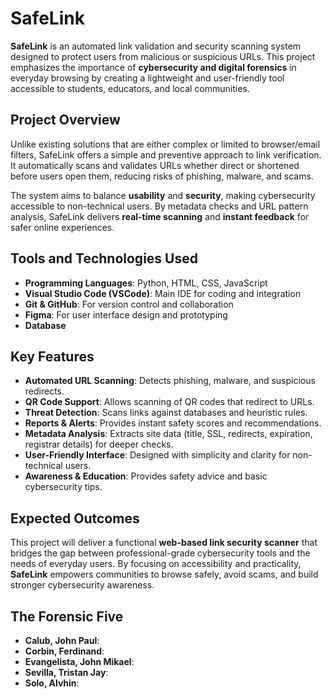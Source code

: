# SafeLink

**SafeLink** is an automated link validation and security scanning system designed to protect users from malicious or suspicious URLs. This project emphasizes the importance of **cybersecurity and digital forensics** in everyday browsing by creating a lightweight and user-friendly tool accessible to students, educators, and local communities.

## Project Overview

Unlike existing solutions that are either complex or limited to browser/email filters, SafeLink offers a simple and preventive approach to link verification. It automatically scans and validates URLs whether direct or shortened before users open them, reducing risks of phishing, malware, and scams.

The system aims to balance **usability** and **security**, making cybersecurity accessible to non-technical users. By metadata checks and URL pattern analysis, SafeLink delivers **real-time scanning** and **instant feedback** for safer online experiences.

## Tools and Technologies Used

* **Programming Languages**: Python, HTML, CSS, JavaScript
* **Visual Studio Code (VSCode)**: Main IDE for coding and integration
* **Git & GitHub**: For version control and collaboration
* **Figma**: For user interface design and prototyping
* **Database**

## Key Features

* **Automated URL Scanning**: Detects phishing, malware, and suspicious redirects.
* **QR Code Support**: Allows scanning of QR codes that redirect to URLs.
* **Threat Detection**: Scans links against databases and heuristic rules.
* **Reports & Alerts**: Provides instant safety scores and recommendations.
* **Metadata Analysis**: Extracts site data (title, SSL, redirects, expiration, registrar details) for deeper checks.
* **User-Friendly Interface**: Designed with simplicity and clarity for non-technical users.
* **Awareness & Education**: Provides safety advice and basic cybersecurity tips.

## Expected Outcomes

This project will deliver a functional **web-based link security scanner** that bridges the gap between professional-grade cybersecurity tools and the needs of everyday users. By focusing on accessibility and practicality, **SafeLink** empowers communities to browse safely, avoid scams, and build stronger cybersecurity awareness.

## The Forensic Five
* **Calub, John Paul**:
* **Corbin, Ferdinand**:
* **Evangelista, John Mikael**:
* **Sevilla, Tristan Jay**:
* **Solo, Alvhin**:




